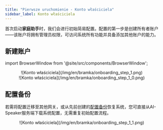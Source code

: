 ```yaml
---
title: "Pierwsze uruchomienie - Konto właściciela"
sidebar_label: Konto właściciela
---
```


首次启动**家庭助手**时，我们会进行初始简易配置。配置的第一步是创建所有者账户——该账户将拥有管理员权限，可访问系统所有功能并具备添加其他账户的能力。

## 新建账户

import BrowserWindow from '@site/src/components/BrowserWindow';

<BrowserWindow url="http://ais-dom.local">
<center>
![Konto właściciela](/img/en/bramka/onboarding_step_1.png)
</center>
</BrowserWindow>

<BrowserWindow url="http://ais-dom.local">
<center>
![Konto właściciela](/img/en/bramka/onboarding_step_1_0.png)
</center>
</BrowserWindow>

## 配置备份

若需将配置迁移至其他网关，或从先前创建的[配置备份](/docs/ais_bramka_configuration_software#kopia-zapasowa-konfiguracji)恢复系统，您可直接从AI-Speaker服务端下载系统配置，无需重复初始配置流程。

<BrowserWindow url="http://ais-dom.local">
<center>
![Konto właściciela](/img/en/bramka/onboarding_step_1_1.png)
</center>
</BrowserWindow>